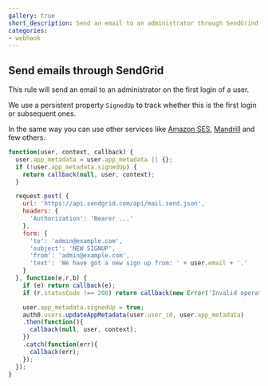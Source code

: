 ```yaml
---
gallery: true
short_description: Send an email to an administrator through SendGrind on the first login of a user
categories:
- webhook
---
```

## Send emails through SendGrid

This rule will send an email to an administrator on the first login of a user.

We use a persistent property `SignedUp` to track whether this is the first login or subsequent ones.

In the same way you can use other services like [Amazon SES](http://docs.aws.amazon.com/ses/latest/APIReference/Welcome.html), [Mandrill](https://auth0.com/mandrill) and few others.

```js
function(user, context, callback) {
  user.app_metadata = user.app_metadata || {};
  if (!user.app_metadata.signedUp) {
    return callback(null, user, context);
  }

  request.post( {
    url: 'https://api.sendgrid.com/api/mail.send.json',
    headers: {
      'Authorization': 'Bearer ...'
    },
    form: {
      'to': 'admin@example.com',
      'subject': 'NEW SIGNUP',
      'from': 'admin@example.com',
      'text': 'We have got a new sign up from: ' + user.email + '.'
    }
  }, function(e,r,b) {
    if (e) return callback(e);
    if (r.statusCode !== 200) return callback(new Error('Invalid operation'));

    user.app_metadata.signedUp = true;
    auth0.users.updateAppMetadata(user.user_id, user.app_metadata)
    .then(function(){
      callback(null, user, context);
    })
    .catch(function(err){
      callback(err);
    });
  });
}
```
